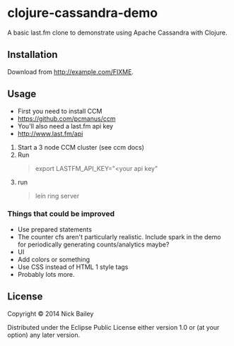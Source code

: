 # clojure-cassandra-demo

A basic last.fm clone to demonstrate using Apache Cassandra with Clojure.

## Installation

Download from http://example.com/FIXME.

## Usage

 * First you need to install CCM
  * https://github.com/pcmanus/ccm
 * You'll also need a last.fm api key
  * http://www.last.fm/api

 1. Start a 3 node CCM cluster (see ccm docs)
 1. Run
    > export LASTFM_API_KEY="<your api key"
 1. run
    > lein ring server

### Things that could be improved

 * Use prepared statements
 * The counter cfs aren't particularly realistic. Include spark in the demo for periodically generating counts/analytics maybe?
 * UI
  * Add colors or something
  * Use CSS instead of HTML 1 style tags
 * Probably lots more.

## License

Copyright © 2014 Nick Bailey

Distributed under the Eclipse Public License either version 1.0 or (at
your option) any later version.
